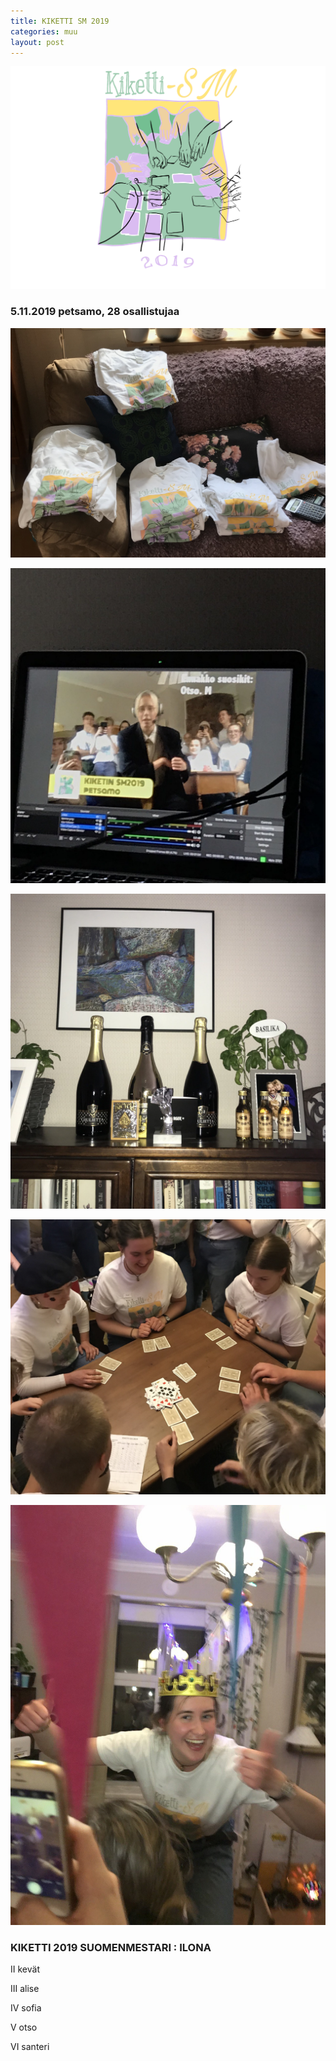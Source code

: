 ```yaml
---
title: KIKETTI SM 2019
categories: muu
layout: post 
---
```


![Kiketti2019logo](/images/kiketti2019logo.jpg)

### 5.11.2019 petsamo, 28 osallistujaa

![kiketti2.jpg](/images/kiketti2.jpg)

![kiketti4.jpg](/images/kiketti4.jpg)

![kiketti5.jpg](/images/kiketti5.jpg)

![kiketti1.jpg](/images/kiketti1.jpg)

![kiketti3.jpg](/images/kiketti3.jpg)

### KIKETTI 2019 SUOMENMESTARI : ILONA

II kevät

III alise

IV sofia

V otso

VI santeri
